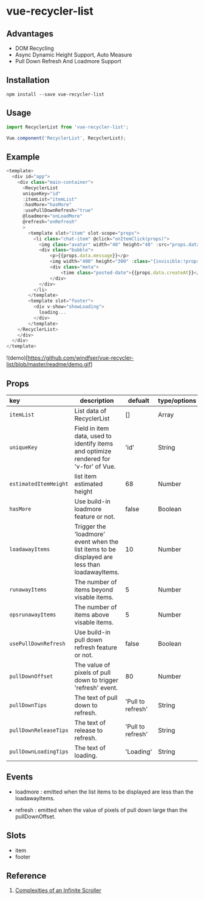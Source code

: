 
# vue-recycler-list


## Advantages
- DOM Recycling
- Async Dynamic Height Support, Auto Measure
- Pull Down Refresh And Loadmore Support


## Installation

```
npm install --save vue-recycler-list
```

## Usage

```javascript
import RecyclerList from 'vue-recycler-list';

Vue.component('RecyclerList', RecyclerList);
```

## Example

```javascript
<template>
  <div id="app">
    <div class="main-container">
      <RecyclerList
      uniqueKey="id"
      :itemList="itemList"
      :hasMore="hasMore"
      :usePullDownRefresh="true"
      @loadmore="onLoadMore"
      @refresh="onRefresh"
      >
        <template slot="item" slot-scope="props">
          <li class="chat-item" @click="onItemClick(props)">
            <img class="avatar" width="48" height="48" :src="props.data.avatar">
            <div class="bubble">
                <p>{{props.data.message}}</p>
                <img width="400" height="300" :class="{invisible:!props.data.photo}" :src="props.data.photo">
                <div class="meta">
                    <time class="posted-date">{{props.data.createAt}}</time>
                </div>
            </div>
          </li>
        </template>
        <template slot="footer">
          <div v-show="showLoading">
            loading...
          </div>
        </template>
    </RecyclerList>
    </div>
  </div>
</template>
```

!(demo)[https://github.com/windfser/vue-recycler-list/blob/master/readme/demo.gif]

## Props

|key|description|defualt|type/options|
|:---|---|---|---|
|`itemList`|List data of RecyclerList|[]|Array
|`uniqueKey`|Field in item data, used to identify items and optimize rendered for 'v-for' of Vue.|'id'|String|
| `estimatedItemHeight`|list item estimated height|68|Number|
|`hasMore`|Use build-in loadmore feature or not.|false|Boolean|
|`loadawayItems`|Trigger the 'loadmore' event when the list items to be displayed are less than loadawayItems.|10|Number|
|`runawayItems`|The number of items beyond visable items.|5|Number|
|`opsrunawayItems`|The number of items above visable items.|5|Number|
|`usePullDownRefresh`|Use build-in pull down refresh feature or not.|false|Boolean|
|`pullDownOffset`|The value of pixels of pull down to trigger 'refresh' event.|80|Number|
|`pullDownTips`|The text of pull down to refresh.|'Pull to refresh'|String|
|`pullDownReleaseTips`|The text of release to refresh.|'Pull to refresh'|String|
|`pullDownLoadingTips`|The text of loading.|'Loading'|String|

## Events
- loadmore : emitted when the list items to be displayed are less than the loadawayItems.

- refresh : emitted when the value of pixels of pull down large than the pullDownOffset.

## Slots

- item
- footer

## Reference
1. [Complexities of an Infinite Scroller](https://developers.google.com/web/updates/2016/07/infinite-scroller)







